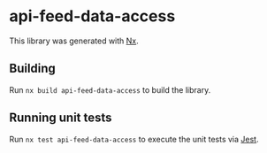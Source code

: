 # api-feed-data-access

This library was generated with [Nx](https://nx.dev).

## Building

Run `nx build api-feed-data-access` to build the library.

## Running unit tests

Run `nx test api-feed-data-access` to execute the unit tests via [Jest](https://jestjs.io).
